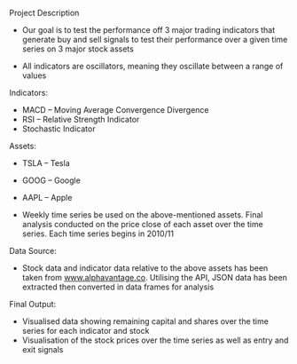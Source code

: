 Project Description

-	Our goal is to test the performance off 3 major trading indicators that generate buy and sell signals to test their performance over a given time series on 3 major stock assets

- All indicators are oscillators, meaning they oscillate between a range of values

Indicators:
-	MACD – Moving Average Convergence Divergence
-	RSI – Relative Strength Indicator
-	Stochastic Indicator

Assets:
- TSLA – Tesla
-	GOOG – Google
-	AAPL – Apple

-	Weekly time series be used on the above-mentioned assets. Final analysis conducted on the price close of each asset over the time series. Each time series begins in 2010/11

Data Source:
-	Stock data and indicator data relative to the above assets has been taken from www.alphavantage.co. Utilising the API, JSON data has been extracted then converted in data frames for analysis

Final Output:
-	Visualised data showing remaining capital and shares over the time series for each indicator and stock
-	Visualisation of the stock prices over the time series as well as entry and exit signals 
